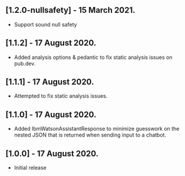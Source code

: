 ## [1.2.0-nullsafety] - 15 March 2021.

* Support sound null safety
## [1.1.2] - 17 August 2020.

* Added analysis options & pedantic to fix static analysis issues on pub.dev.

## [1.1.1] - 17 August 2020.

* Attempted to fix static analysis issues.

## [1.1.0] - 17 August 2020.

* Added IbmWatsonAssistantResponse to minimize guesswork on the nested JSON that is returned when sending input to a chatbot.

## [1.0.0] - 17 August 2020.

* Initial release
